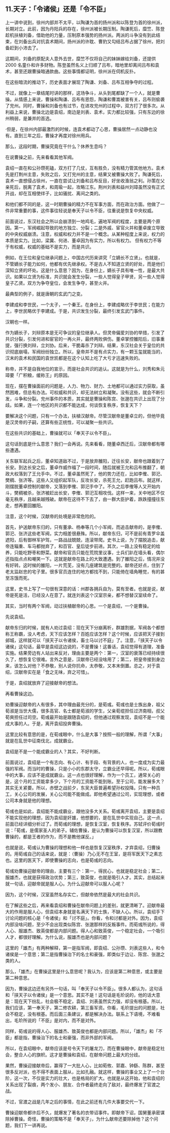 ## 11.天子：「令诸侯」还是「令不臣」
上一讲中说到，徐州内部并不太平，以陶谦为首的扬州派和以陈登为首的徐州派，长期对立。此前，因为丹阳兵的存在，徐州派被长期压制。陶谦死后，糜竺、陈登趁机扶植刘备，借助他的力量，压制原本强势的扬州派。两派的斗争没有到此结束，在刘备出兵对抗袁术期间，扬州派的许耽、曹豹又勾结吕布占据了徐州，把刘备赶到小沛去了。


这期间，刘备的原配夫人意外去世，糜竺不仅将自己的妹妹嫁给刘备，还提供 2000 名童仆和许多财物。陈登虽然名义上归顺了吕布，暗地里却离间吕布和袁术，甚至还跟曹操暗通款曲。这些事情都证明，徐州派在伺机反扑。


在这些暗流的推动下，历史表面才展现了陶谦、刘备、吕布互相争夺的过程。


不过，就像上一章结尾时讲的那样，这场争斗，从头到尾都缺了一个人，就是曹操。从情感上来说，曹操和陶谦、吕布有恩怨，陶谦和曹嵩被害有关，吕布则偷袭了兖州。同时，曹操和刘备也有过节，在进攻兖州的过程中，双方打了很多次。从利益上来说，曹操北边是袁绍，南边是刘表、袁术，实力都比较强，只有东边的徐州稍弱，是兼并的首选。


·但是，在徐州内部最激烈的时候，连袁术都动了心思，曹操居然一点动静也没有。直到三年之后，曹操才再度对徐州用兵。


那么，这段时期，曹操究竟在干什么？休养生息吗？


在说曹操之前，先来看看其他军阀。


袁绍一直在和公孙瓒死磕，双方打了几仗，互有胜负，没有精力管其他地方。袁术先是打荆州主意，失败之后，又打兖州的主意，结果又被曹操大败了。陶谦死后，袁术一直想侵占徐州，一直在尝试让刘备和吕布反目，好坐收渔翁之利。孙策在父亲死后，脱离了袁术，和周瑜一起，攻略江东。荆州刘表和益州刘璋虽然没有正式开战，却在互相使绊子，比如骚扰、离间之类的。


和他们都不同的是，这一时期曹操的精力不在军事方面，而在政治方面。他做了一件非常重要的事，这件事往轻说是奉天子以令不臣，往重说是恢复中央权威。


前面说过，东汉社会之所以会崩溃到一地鸡毛，遍地军阀的程度，主要是两个原因。第一，军阀崛起导致的地方独立、分裂；二是外戚、宦官火并和董卓废立导致的中央权威崩溃。注意，权威和权力并不是一个概念。从某种程度上来说，权力的本质是实力。比如，梁冀、何进、董卓因为有实力，所以有权力。 但有权力不等于有权威，权威的基础不是实力，而是共识。


例如，在王位和皇位继承问题上，中国古代历来讲究「立嫡长不立贤」。也就是，不管嫡长子能力如何，他都有优先继承权。不是古人不知道立贤的好处，而是他们深知立贤的坏处。这是什么意思？因为，在身份上，嫡长子具有唯一性，是最大共识。如果以立贤为标准，共识就会发生分裂，一些人觉得皇子甲贤，另一些人觉得皇子乙贤。双方为争夺皇位，会发生争夺，甚至火并。


最典型的例子，就是唐朝的玄武门之变。


李建成和李世民，一个太子，一个秦王。在身份上，李建成略优于李世民；在能力上，李世民略优于李建成。于是，共识发生分裂，最终引发玄武门事件。


汉朝也一样。


作为嫡长子，刘辩原本是无可争议的皇位继承人。但灵帝偏爱刘协的举措，引发了共识分裂，引发何进和宦官的一再火并，最终两败俱伤。董卓掌控雒阳后，旧事重提，强行换刘辩，立刘协。后来，干脆毒杀了刘辩。结果，东汉社会关于皇位的共识彻底崩塌，军阀纷纷独立。所以，皇帝并不是有点实力，有一颗玉玺就能当的，汉末的袁术和民国的袁世凯都是在这个认知上吃了大亏才迅速失败的。


称帝，并不是自我地位的宣示，而是社会共识的追认。这就是为什么，刘秀和朱元璋要「广积粮，缓称王」的原因。


现在，摆在曹操面前的问题是，人力、物力、财力、土地都可以通过实力获取，虽然困难，但总有办法。可权威和共识，却无法树立和凝聚。没有这些，就会不断引发，斗争和分裂。兖州事件的本质，其实就是曹操和陈宫、张邈在共识上出现了分歧。如果，连一个地区的共识都不能达成，何谈恢复秩序，恢复天下？


要解决这个问题，只有一个办法，扶植汉献帝。尽管汉献帝是董卓立的，但他毕竟是汉灵帝的子嗣，还算有些正统性，可以凝聚一些共识。


在这些共识的基础上，曹操就可以「奉天子以令不臣」。


这句话到底是什么意思？我们一会再说。先来看看，随董卓西迁后，汉献帝都有哪些遭遇。


关东联军起兵之后，董卓知道敌不过，于是放弃雒阳，迁往长安，献帝也跟着到了长安。到达长安之后，董卓作威作福了一段时间，随后就被王允和吕布推翻了，朝政大权落到了王允手中。不过，董卓虽然死了，他的势力还在，比如李傕、郭汜、樊稠、张济等。这些人又组织起军队，反攻长安，杀死王允，赶跑吕布。就这样，刚摆脱董卓控制的献帝，又落到李傕、郭汜手中了。不久之后李傕等人又开始内斗，樊稠被杀，张济被赶出长安，李傕、郭汜互相攻伐。这样一来，关中地区不仅毫无秩序，且越来越残破。献帝在这待不下去了，由一群大臣护着，跌跌撞撞往东走，想再要回雒阳。


注意，这个时候，汉献帝的处境是非常危险的。


首先，护送献帝东归的，只有董承、杨奉等几个小军阀，而追击献帝的，是李傕、郭汜、张济这些老军阀，实力相差很悬殊。所以，献帝东归，可不是前有青罗伞盖遮阳，后有御林军护驾，一路战战兢兢，连滚带爬。史书上说，为了摆脱追击，献帝连辎重、车马都抛弃了，和百官、皇后徒步前进。其次，一路上没有稳定的给养，只能吃野枣和野菜。献帝和官员只能在荒院里议事，士兵们趴在墙头看，偶尔还指指点点和嘲笑一下。这就是献帝在路上的大致遭遇。到了雒阳之后，情况并没有好转。这时候的雒阳，一片荒芜，没有几座建筑是完整的。献帝还好点，住到了老太监赵忠的宅子里。很多官员连住的地方都找不到，只能倚在墙角睡觉，有的甚至冻饿而死。


这里，史书上写了一句很有深意的话：州郡各拥兵自为，莫有至者。也就是说，献帝是死是活，已经没人在意了。就连刘表这个汉室宗亲，都不想替汉室续命了。


其实，当时有两个军阀，动过扶植献帝的心思。一个是袁绍，一个是曹操。


先说袁绍。


献帝东归的时候，就有人劝过袁绍：现在天下分崩离析，群雄割据，军阀各个都想称王称霸，没人考虑，天下应该怎样？百姓应该怎样？这个时候，应该把天子接到邺城，这样就可以「挟天子以令诸侯，畜士马以讨不庭」了。注意，「挟天子以令诸侯」这句话，最早是袁绍这边说的，不是曹操！这番话，袁绍觉得有道理，准备实施。结果旁边有人站出来反对，理由主要是两个：第一，汉室的衰落已经持续很久了，想恢复它很难。言外之意是，汉献帝已经没啥用了；第二，把皇帝接到身边来，该怎么对他？不恭敬，别人说你抗命，太恭敬，又本末倒置。总之，对于袁绍，汉献帝实在是「食之无味，弃之可惜」。


于是，袁绍就放弃了迎接献帝的想法。


再看曹操这边。


劝曹操迎献帝的人有很多，其中理由最充分的，是荀彧。荀彧也是士族出身，祖父荀淑是当世大儒，很多高官、名士都是荀淑的学生，父亲荀绲担任过济南相，叔父荀爽担任过司空。荀彧最开始是跟随袁绍的，但他通过观察发现，袁绍不是一个能成大事的人。于是，离开袁绍投奔曹操。


这里比较有意思的是，在荀彧眼中，什么是大事？按照一般的理解，所谓「大事」就是在乱世中征南伐北，成就霸业。


袁绍是不是一个能成霸业的人？其实，不好判断。


前面说过，袁绍是一个有志向、有心计、有手段、有背景的人，也一度成为实力最强的军阀。而当时的曹操，只是小小的东郡太守，立霸业还早得呢。所以，荀彧眼中的大事，应该不是成就霸业。这一点也很好理解，作为一个员工，通常关心的是，这个月的工资能拿多少，下个月的工资能不能到账。至于公司，能发展多大？其实无关紧要。所以，赤壁之战前夕，东吴大臣普遍希望孙权投降。只有一种员工，关心公司的发展，关心公司能不能做成。即他希望通过公司，实现理想，或者公司本身就是他的理想。


荀彧也是如此，袁绍能不能成霸业，跟他没多大关系。荀彧离开袁绍，主要是袁绍不能实现他的理想，因为袁绍是奸雄，他想要的，是在乱世中实现自己。这一点，前面已经详细分析过了。而荀彧的理想，是恢复汉室，恢复秩序。苏轼评价荀彧时说：「荀彧，是儒家圣人的弟子。辅佐曹操，是认为曹操可以恢复汉室，所以跟教曹操的，都是王者的作为，而不是教他谋反。」


也就是说，荀彧认为曹操的理想和他一样也是恢复汉室秩序，才弃袁绍，归曹操的。用荀彧自己的话来说，就是：（曹操）乃心无不在王室，是将军医天下之素志也。这里的医天下，即使曹操的志向，也是荀彧的志向。


荀彧劝曹操迎献帝的理由，主要有三个：第一，得民心，也就是稳定社会；第二，服雄杰，也就是获得政治优势；第三，致英俊，也就是吸引人才。其实，总结起来就一句话，迎献帝就是服人心。为什么迎献帝可以服人心呢？


因为，这个时候，汉室虽然名存实亡，但献帝依然是最大的社会共识。


在了解这些之后，再来看袁绍和曹操在献帝问题上的差别，就更清晰了。迎献帝最大的作用是服人心，但袁绍本身就是名满天下的士族，不缺人心。所以，袁绍手下讨论问题的核心是「令诸侯」和「讨不庭」。你看，令和讨都是对外。因为，袁绍内部没啥问题，至少不会出现类似陈宫、张邈那样的反叛事件。而荀彧所说的，得人心、服雄杰、致英俊都是内部问题。得人心和致英俊，一个稳定社会，一个吸引人才，都很好理解。为什么说，服雄杰也是内部问题？


这里的「雄杰」有两种解释，第一是指军阀，即袁绍、公孙瓒、刘表这些人，和令诸侯是一个意思；第二是指曹操治下的名士和豪强，即类似于边让、陈宫、张邈之类的人。


那么，「雄杰」在曹操这里是什么意思呢？我认为，应该是第二种意思，或主要是第二种意思。


因为，曹操这边还有另外一句话，叫「奉天子以令不臣」。很多人都认为，这句话和「挟天子以令诸侯」是一个意思。其实不是！这句话是毛玠说的，他的话大意是：现在天下纷乱，社会极不稳定，袁绍、刘表虽然实力强，却没有根基。所以，我们应该，第一奉天子，第二修农耕，第三畜军资。你看，毛玠提出的问题是，社会不稳定，没有根基。而后面三条建议，都是解决办法。联系上下语境，不难看出，毛玠所说的「不臣」是对内，而不是对外。


同样，荀彧说的得人心、服雄杰、致英俊也都是内部问题。所以，「雄杰」和「不臣」都是指，曹操治下的名士和豪强，而非外部的军阀。


所以，在袁绍眼中，献帝应该是号令天下的屠龙刀，而在曹操眼中，献帝是稳定社会，整合人心的旗帜。这才是曹操和袁绍，在献帝问题上最大的分歧。


果然，曹操迎接献帝后，赢得了一大批人心，比如荀攸、郭嘉、钟繇、陈群，甚至很多反对派，也不得不表面上服从，比如孔融。就这样，曹操的事业又上了一个台阶，这一次，不仅是实力的壮大，也是格局的扩大。也就是从这开始，他和袁绍的关系出现了裂痕，两个发小、朋友、合作者最终走向了敌对，最终爆发了官渡之战。


不过，官渡之战是几年之后的事情，在此之前还有几件大事要交代一下。


曹操迎献帝都许后不久，就爆发了著名的衣带诏事件。即献帝下诏，国舅董承密谋除掉曹操。奇怪，曹操的策略不是「奉天子」，为什么献帝还要除掉他？这个问题，我们下一讲再说。


